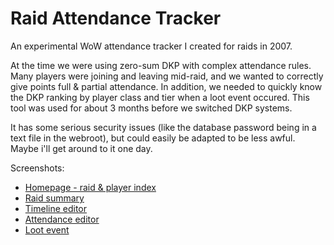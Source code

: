 Raid Attendance Tracker
=======================

An experimental WoW attendance tracker I created for raids in 2007.

At the time we were using zero-sum DKP with complex attendance rules. Many players were joining and leaving mid-raid, and we wanted to correctly give points full & partial attendance. In addition, we needed to quickly know the DKP ranking by player class and tier when a loot event occured. This tool was used for about 3 months before we switched DKP systems.

It has some serious security issues (like the database password being in a text file in the webroot), but could easily be adapted to be less awful. Maybe i'll get around to it one day.


Screenshots:

* <a href="http://github.iamcal.com/AttendanceTracker/index.png">Homepage - raid & player index</a>
* <a href="http://github.iamcal.com/AttendanceTracker/raid.png">Raid summary</a>
* <a href="http://github.iamcal.com/AttendanceTracker/timeline.png">Timeline editor</a>
* <a href="http://github.iamcal.com/AttendanceTracker/attendance.png">Attendance editor</a>
* <a href="http://github.iamcal.com/AttendanceTracker/loot.png">Loot event</a>
